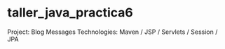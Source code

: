 # taller_java_practica6

Project: Blog Messages
Technologies: Maven / JSP / Servlets / Session / JPA
